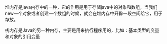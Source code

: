 堆内存是java内存中的一种，它的作用是用于存储java中的对象和数组，当我们new一个对象或者创建一个数组的时候，就会在堆内存中开辟一段空间给它，用于存放。

栈内存是Java的另一种内存，主要是用来执行程序用的，比如：基本类型的变量和对象的引用变量